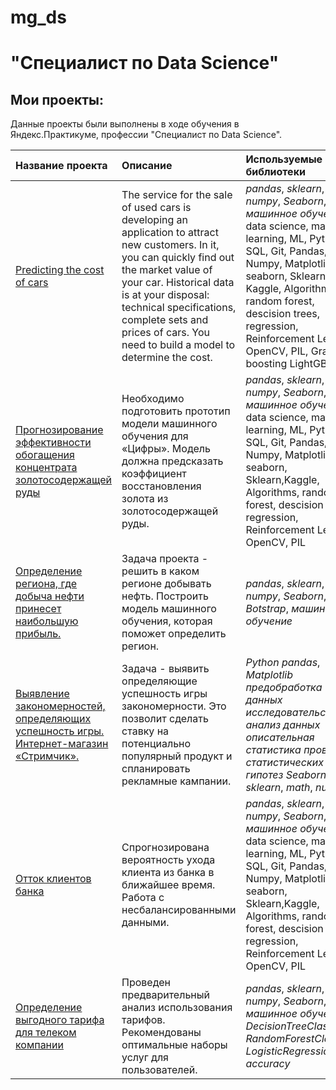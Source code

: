 # mg_ds
# "Специалист по Data Science"

## Мои проекты:

Данные проекты были выполнены в ходе обучения в Яндекс.Практикуме, профессии "Специалист по Data Science".

| Название проекта | Описание | Используемые библиотеки | 
| :---------------------- | :---------------------- | :---------------------- |
| [Predicting the cost of cars](https://github.com/MGrigoriiDS/mg_ds/blob/main/Predicting_the_cost_of_cars/predicting_the_cost_of_cars.ipynb) | The service for the sale of used cars is developing an application to attract new customers. In it, you can quickly find out the market value of your car. Historical data is at your disposal: technical specifications, complete sets and prices of cars. You need to build a model to determine the cost.| *pandas*, *sklearn*, *math*, *numpy*, *Seaborn*, *машинное обучение*, data science, machine learning, ML, Python, SQL, Git, Pandas, Numpy, Matplotlib, seaborn, Sklearn, Kaggle, Algorithms, random forest, descision trees,  regression,  Reinforcement Learning, OpenCV, PIL, Gradient boosting LightGBM |
| [Прогнозирование эффективности обогащения концентрата золотосодержащей руды](https://github.com/MGrigoriiDS/mg_ds/blob/main/Predicting_the_efficiency_of_gold_ore_concentrate_enrichment/mg_gold_prediction_final_GIT.ipynb) | Необходимо подготовить прототип модели машинного обучения для «Цифры». Модель должна предсказать коэффициент восстановления золота из золотосодержащей руды.| *pandas*, *sklearn*, *math*, *numpy*, *Seaborn*, *машинное обучение*, data science, machine learning, ML, Python, SQL, Git, Pandas, Numpy, Matplotlib, seaborn, Sklearn,Kaggle, Algorithms, random forest, descision trees,  regression,  Reinforcement Learning, OpenCV, PIL |
| [Определение региона, где добыча нефти принесет наибольшую прибыль.](https://github.com/MGrigoriiDS/mg_ds/blob/main/ML_choosing_the_location_for_the_well__git/mg_ml_choosing_the_location_for_the_well__git.ipynb) | Задача проекта - решить в каком регионе добывать нефть. Построить модель машинного обучения, которая поможет определить регион.| *pandas*, *sklearn*, *math*, *numpy*, *Seaborn*, *Botstrap*, *машинное обучение* |
| [Выявление закономерностей, определяющих успешность игры. Интернет-магазин «Стримчик».](https://github.com/MGrigoriiDS/mg_ds/blob/main/Interner_shop_GIT/mg_shop_final_GIT.ipynb) | Задача - выявить определяющие успешность игры закономерности. Это позволит сделать ставку на потенциально популярный продукт и спланировать рекламные кампании.| *Python* *pandas*, *Matplotlib* *предобработка данных* *исследовательский анализ данных* *описательная статистика* *проверка статистических гипотез* *Seaborn* *SciPy* *sklearn*, *math*, *numpy* |
| [Отток клиентов банка](https://github.com/MGrigoriiDS/mg_ds/blob/main/Churn_of_bank_customers_GIT/mg_churn_bank_GIT.ipynb) | Спрогнозирована вероятность ухода клиента из банка в ближайшее время. Работа с несбалансированными данными.| *pandas*, *sklearn*, *math*, *numpy*, *Seaborn*, *машинное обучение*, data science, machine learning, ML, Python, SQL, Git, Pandas, Numpy, Matplotlib, seaborn, Sklearn,Kaggle, Algorithms, random forest, descision trees,  regression,  Reinforcement Learning, OpenCV, PIL |
| [Определение выгодного тарифа для телеком компании](https://github.com/MGrigoriiDS/mg_ds/blob/main/Recommendation_favorable_tariff_telecom_companyny_GIT/mg_recommendation_favorable_tariff_telecom_companyny_GIT.ipynb) | Проведен предварительный анализ использования тарифов. Рекомендованы оптимальные наборы услуг для пользователей.| *pandas*, *sklearn*, *math*, *numpy*, *Seaborn*, *машинное обучение*, *DecisionTreeClassifier*, *RandomForestClassifier*, *LogisticRegression*, *accuracy* |

